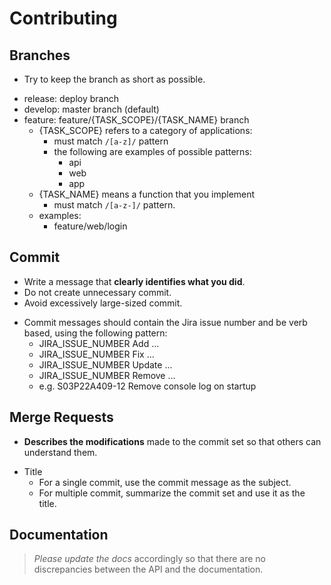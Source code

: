 # Contributing

## Branches
- Try to keep the branch as short as possible.

+ release: deploy branch
+ develop: master branch (default)
+ feature: feature/{TASK_SCOPE}/{TASK_NAME} branch
    - {TASK_SCOPE} refers to a category of applications:
        - must match `/[a-z]/` pattern
        - the following are examples of possible patterns:
            * api
            * web
            * app
    - {TASK_NAME} means a function that you implement
        - must match `/[a-z-]/` pattern.
    - examples:
        - feature/web/login

## Commit
- Write a message that **clearly identifies what you did**.
- Do not create unnecessary commit.
- Avoid excessively large-sized commit.

+ Commit messages should contain the Jira issue number and be verb based, using the following pattern:  
    - JIRA_ISSUE_NUMBER Add ...
    - JIRA_ISSUE_NUMBER Fix ...
    - JIRA_ISSUE_NUMBER Update ...
    - JIRA_ISSUE_NUMBER Remove ...
    * e.g. S03P22A409-12 Remove console log on startup

## Merge Requests
- **Describes the modifications** made to the commit set so that others can understand them.

+ Title
    - For a single commit, use the commit message as the subject.
    - For multiple commit, summarize the commit set and use it as the title.
## Documentation
> *Please update the docs* accordingly so that there are no discrepancies between the API and the documentation.
